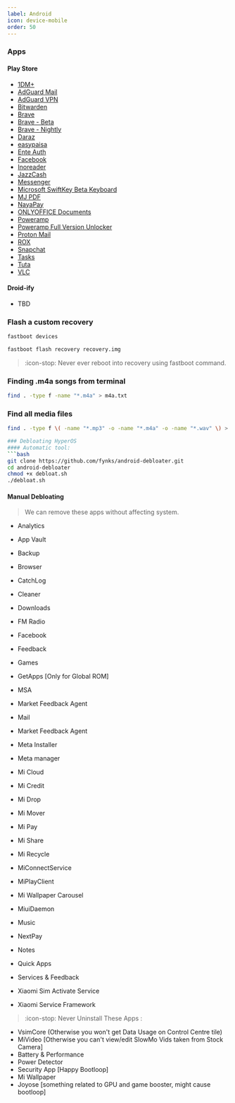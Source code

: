 ```yaml
---
label: Android
icon: device-mobile
order: 50
---
```

### Apps
#### Play Store
- [1DM+](https://play.google.com/store/apps/details?id=idm.internet.download.manager.plus) 
- [AdGuard Mail](https://play.google.com/store/apps/details?id=com.adguard.email) 
- [AdGuard VPN](https://play.google.com/store/apps/details?id=com.adguard.vpn) 
- [Bitwarden](https://play.google.com/store/apps/details?id=com.x8bit.bitwarden) 
- [Brave](https://play.google.com/store/apps/details?id=com.brave.browser) 
- [Brave - Beta](https://play.google.com/store/apps/details?id=com.brave.browser_beta) 
- [Brave - Nightly](https://play.google.com/store/apps/details?id=com.brave.browser_nightly) 
- [Daraz](https://play.google.com/store/apps/details?id=com.daraz.android) 
- [easypaisa](https://play.google.com/store/apps/details?id=pk.com.telenor.phoenix) 
- [Ente Auth](https://play.google.com/store/apps/details?id=io.ente.auth) 
- [Facebook](https://play.google.com/store/apps/details?id=com.facebook.katana) 
- [Inoreader](https://play.google.com/store/apps/details?id=com.innologica.inoreader) 
- [JazzCash](https://play.google.com/store/apps/details?id=com.techlogix.mobilinkcustomer) 
- [Messenger](https://play.google.com/store/apps/details?id=com.facebook.orca) 
- [Microsoft SwiftKey Beta Keyboard](https://play.google.com/store/apps/details?id=com.touchtype.swiftkey.beta) 
- [MJ PDF](https://play.google.com/store/apps/details?id=com.gitlab.mudlej.MjPdfReader) 
- [NayaPay](https://play.google.com/store/apps/details?id=com.nayapay.app) 
- [ONLYOFFICE Documents](https://play.google.com/store/apps/details?id=com.onlyoffice.documents) 
- [Poweramp](https://play.google.com/store/apps/details?id=com.maxmpz.audioplayer) 
- [Poweramp Full Version Unlocker](https://play.google.com/store/apps/details?id=com.maxmpz.audioplayer.unlock) 
- [Proton Mail](https://play.google.com/store/apps/details?id=ch.protonmail.android) 
- [ROX](https://play.google.com/store/apps/details?id=com.jazz.rox) 
- [Snapchat](https://play.google.com/store/apps/details?id=com.snapchat.android) 
- [Tasks](https://play.google.com/store/apps/details?id=com.google.android.apps.tasks) 
- [Tuta](https://play.google.com/store/apps/details?id=de.tutao.tutanota) 
- [VLC](https://play.google.com/store/apps/details?id=org.videolan.vlc) 

#### Droid-ify
- TBD

### Flash a custom recovery
```sh
fastboot devices
```
```sh
fastboot flash recovery recovery.img
```
> :icon-stop: Never ever reboot into recovery using fastboot command.

### Finding .m4a songs from terminal
```sh
find . -type f -name "*.m4a" > m4a.txt
```
### Find all media files
```sh
find . -type f \( -name "*.mp3" -o -name "*.m4a" -o -name "*.wav" \) > media_files.txt

### Debloating HyperOS
#### Automatic tool:
```bash
git clone https://github.com/fynks/android-debloater.git
cd android-debloater
chmod +x debloat.sh
./debloat.sh
```

#### Manual Debloating
> We can remove these apps without affecting system.
- Analytics
- App Vault
- Backup
- Browser
- CatchLog
- Cleaner
- Downloads
- FM Radio
- Facebook
  
- Feedback
- Games
- GetApps [Only for Global ROM]
- MSA
- Market Feedback Agent
- Mail
- Market Feedback Agent
- Meta Installer
- Meta manager
- Mi Cloud
- Mi Credit
- Mi Drop
- Mi Mover
- Mi Pay
- Mi Share
- Mi Recycle
- MiConnectService
- MiPlayClient
- Mi Wallpaper Carousel
- MiuiDaemon
- Music
- NextPay
- Notes
- Quick Apps
- Services & Feedback
- Xiaomi Sim Activate Service
- Xiaomi Service Framework

> :icon-stop: Never Uninstall These Apps :
- VsimCore (Otherwise you won't get Data Usage on Control Centre tile)
- MiVideo [Otherwise you can't view/edit SlowMo Vids taken from Stock Camera]
- Battery & Performance
- Power Detector
- Security App [Happy Bootloop]
- Mi Wallpaper
- Joyose [something related to GPU and game booster, might cause bootloop]
